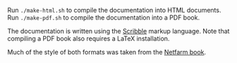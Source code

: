 Run `./make-html.sh` to compile the documentation into HTML
documents. Run `./make-pdf.sh` to compile the documentation into a PDF
book.

The documentation is written using the
[Scribble](https://docs.racket-lang.org/scribble/index.html) markup
language. Note that compiling a PDF book also requires a LaTeX
installation.

Much of the style of both formats was taken from the [Netfarm
book](https://cal-coop.gitlab.io/netfarm/documentation/).
